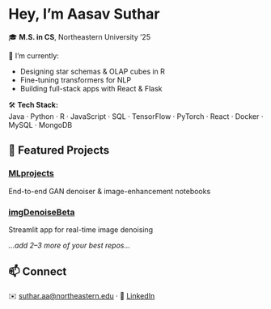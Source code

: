 # Hey, I’m Aasav Suthar

🎓 **M.S. in CS**, Northeastern University ’25  

🔭 I’m currently:
- Designing star schemas & OLAP cubes in R  
- Fine-tuning transformers for NLP  
- Building full-stack apps with React & Flask  

🛠️ **Tech Stack:**  
Java · Python · R · JavaScript · SQL · TensorFlow · PyTorch · React · Docker · MySQL · MongoDB

## 🚀 Featured Projects

### [MLprojects](https://github.com/savsuth/MLprojects)  
End-to-end GAN denoiser & image-enhancement notebooks

### [imgDenoiseBeta](https://github.com/savsuth/imgDenoiseBeta)  
Streamlit app for real-time image denoising

*…add 2–3 more of your best repos…*

## 📫 Connect

✉️ suthar.aa@northeastern.edu · 🔗 [LinkedIn](https://linkedin.com/in/aasavsuthar)
